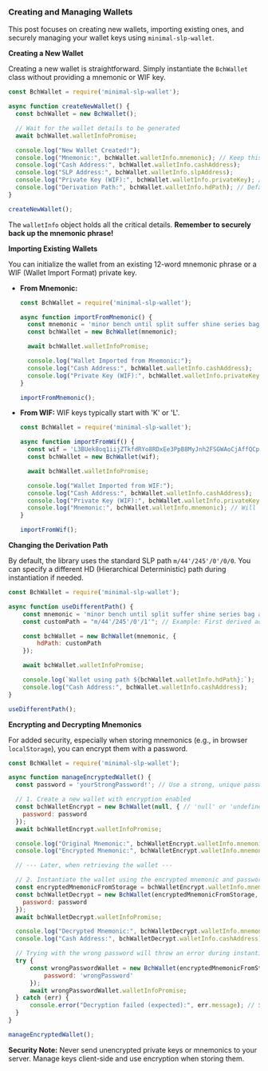 ### Creating and Managing Wallets

This post focuses on creating new wallets, importing existing ones, and securely managing your wallet keys using `minimal-slp-wallet`.

**Creating a New Wallet**

Creating a new wallet is straightforward. Simply instantiate the `BchWallet` class without providing a mnemonic or WIF key.

```javascript
const BchWallet = require('minimal-slp-wallet');

async function createNewWallet() {
  const bchWallet = new BchWallet();

  // Wait for the wallet details to be generated
  await bchWallet.walletInfoPromise;

  console.log("New Wallet Created!");
  console.log("Mnemonic:", bchWallet.walletInfo.mnemonic); // Keep this safe!
  console.log("Cash Address:", bchWallet.walletInfo.cashAddress);
  console.log("SLP Address:", bchWallet.walletInfo.slpAddress);
  console.log("Private Key (WIF):", bchWallet.walletInfo.privateKey); // Keep this safe!
  console.log("Derivation Path:", bchWallet.walletInfo.hdPath); // Default: m/44'/245'/0'/0/0
}

createNewWallet();
```
The `walletInfo` object holds all the critical details. **Remember to securely back up the mnemonic phrase!**

**Importing Existing Wallets**

You can initialize the wallet from an existing 12-word mnemonic phrase or a WIF (Wallet Import Format) private key.

* **From Mnemonic:**
    ```javascript
    const BchWallet = require('minimal-slp-wallet');

    async function importFromMnemonic() {
      const mnemonic = 'minor bench until split suffer shine series bag avoid cruel orient aunt'; // Replace with your mnemonic
      const bchWallet = new BchWallet(mnemonic);

      await bchWallet.walletInfoPromise;

      console.log("Wallet Imported from Mnemonic:");
      console.log("Cash Address:", bchWallet.walletInfo.cashAddress);
      console.log("Private Key (WIF):", bchWallet.walletInfo.privateKey);
    }

    importFromMnemonic();
    ```

* **From WIF:** WIF keys typically start with 'K' or 'L'.
    ```javascript
    const BchWallet = require('minimal-slp-wallet');

    async function importFromWif() {
      const wif = 'L3BUek8oq1iijZTkfdRYo8RDxEe3PpB8MyJnh2FSGWAoCjAffQCp'; // Replace with your WIF
      const bchWallet = new BchWallet(wif);

      await bchWallet.walletInfoPromise;

      console.log("Wallet Imported from WIF:");
      console.log("Cash Address:", bchWallet.walletInfo.cashAddress);
      console.log("Private Key (WIF):", bchWallet.walletInfo.privateKey); // Same as input WIF
      console.log("Mnemonic:", bchWallet.walletInfo.mnemonic); // Will be null when importing from WIF
    }

    importFromWif();
    ```

**Changing the Derivation Path**

By default, the library uses the standard SLP path `m/44'/245'/0'/0/0`. You can specify a different HD (Hierarchical Deterministic) path during instantiation if needed.

```javascript
const BchWallet = require('minimal-slp-wallet');

async function useDifferentPath() {
    const mnemonic = 'minor bench until split suffer shine series bag avoid cruel orient aunt';
    const customPath = "m/44'/245'/0'/1'"; // Example: First derived address on second account

    const bchWallet = new BchWallet(mnemonic, {
        hdPath: customPath
    });

    await bchWallet.walletInfoPromise;

    console.log(`Wallet using path ${bchWallet.walletInfo.hdPath}:`);
    console.log("Cash Address:", bchWallet.walletInfo.cashAddress);
}

useDifferentPath();
```

**Encrypting and Decrypting Mnemonics**

For added security, especially when storing mnemonics (e.g., in browser `localStorage`), you can encrypt them with a password.

```javascript
const BchWallet = require('minimal-slp-wallet');

async function manageEncryptedWallet() {
  const password = 'yourStrongPassword!'; // Use a strong, unique password

  // 1. Create a new wallet with encryption enabled
  const bchWalletEncrypt = new BchWallet(null, { // 'null' or 'undefined' creates a new wallet
    password: password
  });
  await bchWalletEncrypt.walletInfoPromise;

  console.log("Original Mnemonic:", bchWalletEncrypt.walletInfo.mnemonic);
  console.log("Encrypted Mnemonic:", bchWalletEncrypt.walletInfo.mnemonicEncrypted); // Store this encrypted version

  // --- Later, when retrieving the wallet ---

  // 2. Instantiate the wallet using the encrypted mnemonic and password
  const encryptedMnemonicFromStorage = bchWalletEncrypt.walletInfo.mnemonicEncrypted; // Retrieve this
  const bchWalletDecrypt = new BchWallet(encryptedMnemonicFromStorage, {
    password: password
  });
  await bchWalletDecrypt.walletInfoPromise;

  console.log("Decrypted Mnemonic:", bchWalletDecrypt.walletInfo.mnemonic);
  console.log("Cash Address:", bchWalletDecrypt.walletInfo.cashAddress);

  // Trying with the wrong password will throw an error during instantiation
  try {
      const wrongPasswordWallet = new BchWallet(encryptedMnemonicFromStorage, {
          password: 'wrongPassword'
      });
      await wrongPasswordWallet.walletInfoPromise;
  } catch (err) {
      console.error("Decryption failed (expected):", err.message); // Should say 'Wrong password'
  }
}

manageEncryptedWallet();
```
**Security Note:** Never send unencrypted private keys or mnemonics to your server. Manage keys client-side and use encryption when storing them.
